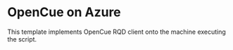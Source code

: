 # OpenCue on Azure

This template implements OpenCue RQD client onto the machine executing the script.
